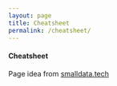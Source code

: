 ```yaml
---
layout: page
title: Cheatsheet
permalink: /cheatsheet/
---
```



#### Cheatsheet






Page idea from [smalldata.tech](https://smalldata.tech/cheatsheets)
